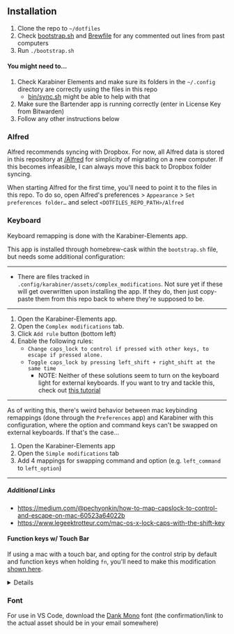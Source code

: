 ## Installation

1. Clone the repo to `~/dotfiles`
2. Check [bootstrap.sh](bootstrap.sh) and [Brewfile](Brefile) for any commented out lines from past computers
3. Run `./bootstrap.sh`

#### You might need to...

1. Check Karabiner Elements and make sure its folders in the `~/.config` directory are correctly using the files in this repo
   - [bin/sync.sh](bin/sync.sh) might be able to help with that
2. Make sure the Bartender app is running correctly (enter in License Key from Bitwarden)
3. Follow any other instructions below

### Alfred

Alfred recommends syncing with Dropbox. For now, all Alfred data is stored in this repository at [/Alfred](/Alfred) for simplicity of migrating on a new computer. If this becomes infeasible, I can always move this back to Dropbox folder syncing.

When starting Alfred for the first time, you'll need to point it to the files in this repo. To do so, open Alfred's preferences > `Appearance` > `Set preferences folder…` and select `<DOTFILES_REPO_PATH>/Alfred`

### Keyboard

Keyboard remapping is done with the Karabiner-Elements app.

This app is installed through homebrew-cask within the `bootstrap.sh` file, but needs some additional configuration:

<hr />

- There are files tracked in `.config/karabiner/assets/complex_modifications`. Not sure yet if these will get overwritten upon installing the app. If they do, then just copy-paste them from this repo back to where they're supposed to be.

<hr />

1. Open the Karabiner-Elements app.
2. Open the `Complex modifications` tab.
3. Click `Add rule` button (bottom left)
4. Enable the following rules:
   - `Change caps_lock to control if pressed with other keys, to escape if pressed alone.`
   - `Toggle caps_lock by pressing left_shift + right_shift at the same time`
      - NOTE: Neither of these solutions seem to turn on the keyboard light for external keyboards. If you want to try and tackle this, check out [this tutorial](https://robin.lauren.fi/posts/map-caps-lock-to-ctrl-or-escape/#:~:text=Open%20the%20%E2%80%9CComplex%20Modifications%E2%80%9D%20tab,alone%20and%20you're%20done!)

<hr />

As of writing this, there's weird behavior between mac keybinding remappings (done through the `Preferences` app) and Karabiner with this configuration, where the option and command keys can't be swapped on external keyboards. If that's the case...

1. Open the Karabiner-Elements app
2. Open the `Simple modifications` tab
3. Add 4 mappings for swapping command and option (e.g. `left_command` to `left_option`)

<hr />

##### Additional Links

- https://medium.com/@pechyonkin/how-to-map-capslock-to-control-and-escape-on-mac-60523a64022b
- https://www.legeektrotteur.com/mac-os-x-lock-caps-with-the-shift-key

#### Function keys w/ Touch Bar

If using a mac with a touch bar, and opting for the control strip by default and function keys when holding `fn`, you'll need to make this modification [shown here](/assets/fn-key-remap.png).

<details>
   The reason this is necessary is that Karabiner thinks you're holding down `fn` and hitting a `f*` key, which the checkbox at the bottom says that it should use the "special feature" for that `f*` key.
</details>

### Font

For use in VS Code, download the [Dank Mono](https://gumroad.com/l/dank-mono) font (the confirmation/link to the actual asset should be in your email somewhere)